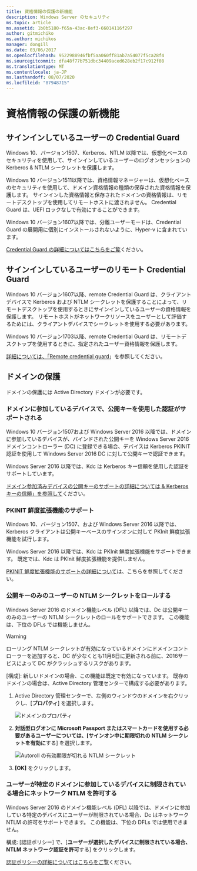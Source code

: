 ```yaml
---
title: 資格情報の保護の新機能
description: Windows Server のセキュリティ
ms.topic: article
ms.assetid: 1b0b5180-f65a-43ac-8ef3-66014116f297
author: gitmichiko
ms.author: michikos
manager: dongill
ms.date: 03/06/2017
ms.openlocfilehash: 9522988946fbf5aa060ff81ab7a54077f5ca28f4
ms.sourcegitcommit: dfa48f77b751dbc34409aced628eb2f17c912f08
ms.translationtype: MT
ms.contentlocale: ja-JP
ms.lasthandoff: 08/07/2020
ms.locfileid: "87948715"
---
```

# <a name="whats-new-in-credential-protection"></a>資格情報の保護の新機能

## <a name="credential-guard-for-signed-in-user"></a>サインインしているユーザーの Credential Guard

Windows 10、バージョン1507、Kerberos、NTLM 以降では、仮想化ベースのセキュリティを使用して、サインインしているユーザーのログオンセッションの Kerberos & NTLM シークレットを保護します。

Windows 10 バージョン1511以降では、資格情報マネージャーは、仮想化ベースのセキュリティを使用して、ドメイン資格情報の種類の保存された資格情報を保護します。 サインインした資格情報と保存されたドメインの資格情報は、リモートデスクトップを使用してリモートホストに渡されません。 Credential Guard は、UEFI ロックなしで有効にすることができます。

Windows 10 バージョン1607以降では、分離ユーザーモードは、Credential Guard の展開用に個別にインストールされないように、Hyper-v に含まれています。

[Credential Guard の詳細についてはこちらをご覧](https://technet.microsoft.com/itpro/windows/keep-secure/credential-guard)ください。


## <a name="remote-credential-guard-for-signed-in-user"></a>サインインしているユーザーのリモート Credential Guard

Windows 10 バージョン1607以降、remote Credential Guard は、クライアントデバイスで Kerberos および NTLM シークレットを保護することによって、リモートデスクトップを使用するときにサインインしているユーザーの資格情報を保護します。 リモートホストがネットワークリソースをユーザーとして評価するためには、クライアントデバイスでシークレットを使用する必要があります。

Windows 10 バージョン1703以降、remote Credential Guard は、リモートデスクトップを使用するときに、指定されたユーザー資格情報を保護します。

[詳細については、「Remote credential guard](https://technet.microsoft.com/itpro/windows/keep-secure/remote-credential-guard)」を参照してください。

## <a name="domain-protections"></a>ドメインの保護

ドメインの保護には Active Directory ドメインが必要です。

### <a name="domain-joined-device-support-for-authentication-using-public-key"></a>ドメインに参加しているデバイスで、公開キーを使用した認証がサポートされる

Windows 10 バージョン1507および Windows Server 2016 以降では、ドメインに参加しているデバイスが、バインドされた公開キーを Windows Server 2016 ドメインコントローラー (DC) に登録できる場合、デバイスは Kerberos PKINIT 認証を使用して Windows Server 2016 DC に対して公開キーで認証できます。

Windows Server 2016 以降では、Kdc は Kerberos キー信頼を使用した認証をサポートしています。

[ドメイン参加済みデバイスの公開キーのサポートの詳細については & Kerberos キーの信頼」を参照して](https://technet.microsoft.com/windows-server-docs/security/kerberos/whats-new-in-kerberos-authentication)ください。

### <a name="pkinit-freshness-extension-support"></a>PKINIT 鮮度拡張機能のサポート

Windows 10、バージョン1507、および Windows Server 2016 以降では、Kerberos クライアントは公開キーベースのサインオンに対して PKInit 鮮度拡張機能を試行します。

Windows Server 2016 以降では、Kdc は PKInit 鮮度拡張機能をサポートできます。  既定では、Kdc は PKInit 鮮度拡張機能を提供しません。

[PKINIT 鮮度拡張機能のサポートの詳細について](https://technet.microsoft.com/windows-server-docs/security/kerberos/whats-new-in-kerberos-authentication)は、こちらを参照してください。

### <a name="rolling-public-key-only-users-ntlm-secrets"></a>公開キーのみのユーザーの NTLM シークレットをロールする

Windows Server 2016 のドメイン機能レベル (DFL) 以降では、Dc は公開キーのみのユーザーの NTLM シークレットのロールをサポートできます。 この機能は、下位の DFLs では機能しません。

> [!WARNING]
> ローリング NTLM シークレットが有効になっているドメインにドメインコントローラーを追加すると、DC が少なくとも11月8日に更新される前に、2016サービスによって DC がクラッシュするリスクがあります。

[構成]: 新しいドメインの場合、この機能は既定で有効になっています。 既存のドメインの場合は、Active Directory 管理センターで構成する必要があります。

1. Active Directory 管理センターで、左側のウィンドウのドメインを右クリックし、[**プロパティ**] を選択します。

    ![ドメインのプロパティ](../media/Credentials-Protection-And-Management/domain-properties.png)

2. **対話型ログオンに Microsoft Passport またはスマートカードを使用する必要があるユーザーについては、[サインオン中に期限切れの NTLM シークレットを有効に**する] を選択します。

    ![Autoroll の有効期限が切れる NTLM シークレット](../media/Credentials-Protection-And-Management/autoroll-ntlm.png)

3. **[OK]** をクリックします。

### <a name="allowing-network-ntlm-when-user-is-restricted-to-specific-domain-joined-devices"></a>ユーザーが特定のドメインに参加しているデバイスに制限されている場合にネットワーク NTLM を許可する

Windows Server 2016 のドメイン機能レベル (DFL) 以降では、ドメインに参加している特定のデバイスにユーザーが制限されている場合、Dc はネットワーク NTLM の許可をサポートできます。 この機能は、下位の DFLs では使用できません。

構成: [認証ポリシー] で、[**ユーザーが選択したデバイスに制限されている場合、NTLM ネットワーク認証を許可**する] をクリックします。

[認証ポリシーの詳細についてはこちらをご覧](https://technet.microsoft.com/windows-server-docs/security/credentials-protection-and-management/authentication-policies-and-authentication-policy-silos)ください。
